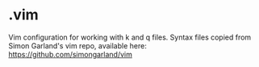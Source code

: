 # .vim
Vim configuration for working with k and q files. Syntax files copied from Simon Garland's vim repo, available here: https://github.com/simongarland/vim
